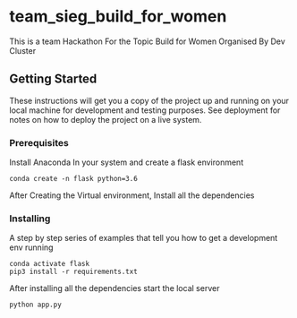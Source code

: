 # team_sieg_build_for_women
This is a team Hackathon For the Topic Build for Women Organised By Dev Cluster

## Getting Started

These instructions will get you a copy of the project up and running on your local machine for development and testing purposes. See deployment for notes on how to deploy the project on a live system.

### Prerequisites

Install Anaconda In your system and create a flask environment

```
conda create -n flask python=3.6
```
After Creating the Virtual environment, Install all the dependencies
### Installing

A step by step series of examples that tell you how to get a development env running

```
conda activate flask
pip3 install -r requirements.txt
```
After installing all the dependencies start the local server
```
python app.py
```



